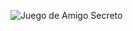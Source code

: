 ![Juego de Amigo Secreto]([https://cdn1.gnarususercontent.com.br/6/409216/3ac446bc-bb20-4fbf-95a4-0a21c7abd066.png])
